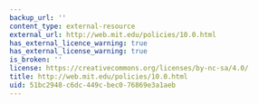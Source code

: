 ```yaml
---
backup_url: ''
content_type: external-resource
external_url: http://web.mit.edu/policies/10.0.html
has_external_licence_warning: true
has_external_license_warning: true
is_broken: ''
license: https://creativecommons.org/licenses/by-nc-sa/4.0/
title: http://web.mit.edu/policies/10.0.html
uid: 51bc2948-c6dc-449c-bec0-76869e3a1aeb
---
```


